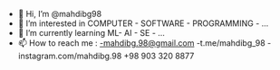 - 👋 Hi, I’m @mahdibg98
- 👀 I’m interested in COMPUTER - SOFTWARE - PROGRAMMING - ...
- 🌱 I’m currently learning ML- AI - SE - ...
- 📫 How to reach me :
    -mahdibg.98@gmail.com
    -t.me/mahdibg_98
    -instagram.com/mahdibg.98
    +98 903 320 8877
